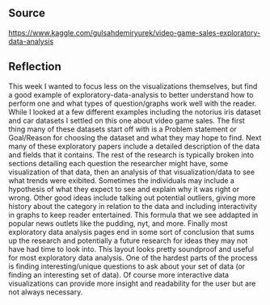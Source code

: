 ## Source
https://www.kaggle.com/gulsahdemiryurek/video-game-sales-exploratory-data-analysis

## Reflection
This week I wanted to focus less on the visualizations themselves, but find a good example of exploratory-data-analysis to better understand how to perform one and what types of question/graphs work well with the reader. While I looked at a few different examples including the notorius iris dataset and car datasets I settled on this one about video game sales. The first thing many of these datasets start off with is a Problem statement or Goal/Reason for choosing the dataset and what they may hope to find. Next many of these exploratory papers include a detailed description of the data and fields that it contains. The rest of the research is typically broken into sections detailing each question the researcher might have, some visualization of that data, then an analysis of that visualization/data to see what trends were exibited. Sometimes the individuals may include a hypothesis of what they expect to see and explain why it was right or wrong. Other good ideas include talking out potential outliers, giving more history about the category in relation to the data and including interactivity in graphs to keep reader entertained. This formula that we see addapted in popular news outlets like the pudding, nyt, and more. Finally most exploratory data analysis pages end in some sort of conclusion that sums up the research and potentially a future research for ideas they may not have had time to look into. This layout looks pretty soundproof and useful for most exploratory data analysis. One of the hardest parts of the process is finding interesting/unique questions to ask about your set of data (or finding an interesting set of data). Of course more interactive data visualizations can provide more insight and readability for the user but are not always necessary.
